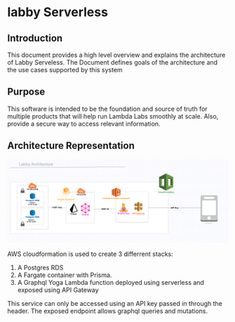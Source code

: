 # labby Serverless 

## Introduction

This document provides a high level overview and explains the architecture of Labby Serveless. The Document defines goals of the architecture and the use cases supported by this system

## Purpose 

This software is intended to be the foundation and source of truth for multiple products that will help run Lambda Labs smoothly at scale. Also, provide a secure way to access relevant information. 

## Architecture Representation 

![](./assets/stack.png)
 

AWS cloudformation is used to create 3 differrent stacks:
1. A Postgres RDS
2. A Fargate container with Prisma.
3. A Graphql Yoga Lambda function deployed using serverless and exposed using API Gateway
    
This service can only be accessed using an API key passed in through the header. The exposed endpoint allows graphql queries and mutations. 



